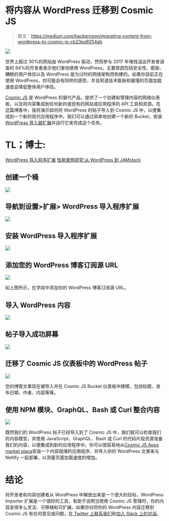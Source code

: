 # 将内容从 WordPress 迁移到 Cosmic JS

> 原文：<https://medium.com/hackernoon/migrating-content-from-wordpress-to-cosmic-js-cb23ea9254ab>

![](img/739debbd959ddbbdfc5511a86e6e816d.png)

世界上超过 30%的网站由 WordPress 驱动，然而参与 2017 年堆栈溢出开发者调查的 64%的开发者表示他们害怕使用 WordPress。主要原因包括安全性、膨胀、糟糕的用户体验以及 WordPress 是为过时的网络架构而构建的。如果你目前正在使用 WordPress，你可能会有同样的感受，并且知道技术膨胀和缓慢的页面加载速度会降低整体用户体验。

[Cosmic JS](https://cosmicjs.com) 是 WordPress 的替代产品，提供了一个创建和管理内容的网络仪表板，以及将内容集成到任何新的或现有的网站或应用程序的 API 工具和资源。在这篇博客中，我将演示如何将 WordPress 的帖子导入到 Cosmic JS 中，以便集成到一个新的现代应用程序中。我们可以通过简单地创建一个新的 Bucket，安装 [WordPress 导入器扩展](https://cosmicjs.com/extensions/wordpress-importer)并运行它来完成这个任务。

# TL；博士:

[WordPress 导入程序扩展](https://cosmicjs.com/extensions/wordpress-importer)
[性能案例研究:从 WordPress 到 JAMstack](https://cosmicjs.com/articles/from-wordpress-to-jamstack-how-to-make-your-website-10x-faster)

## 创建一个桶

![](img/38cb06059685ea9b3c1178d4653d24d3.png)

## 导航到设置>扩展> WordPress 导入程序扩展

![](img/0f6aaa334f4192fbbfa927c511c25538.png)

## 安装 WordPress 导入程序扩展

![](img/cdf5b3e86fc8ce376f622a0b7cb5487e.png)

## 添加您的 WordPress 博客订阅源 URL

![](img/f68827b1fbbc634396dd31d5ec6a84b0.png)

如上图所示，在字段中添加你的 WordPress 博客订阅源 URL。

## 导入 WordPress 内容

![](img/a1040a918624dfa58d9928dc79b7aa95.png)

## 帖子导入成功屏幕

![](img/a9a70ec8dc446ae18f0c90978ec2806f.png)

## 迁移了 Cosmic JS 仪表板中的 WordPress 帖子

![](img/8eaf00bf0095f40fd517f765c861595a.png)

您的博客文章现在被导入并在 Cosmic JS Bucket 仪表板中建模，包括标题、发布日期、作者、内容等等。

## 使用 NPM 模块、GraphQL、Bash 或 Curl 整合内容

![](img/a049cd34c5da571f272eaa689709fff4.png)

既然我们的 WordPress 帖子已经导入到了 Cosmic JS 中，我们就可以检查我们的内容模型，并使用 JavaScript、GraphQL、Bash 或 Curl 的代码片段资源准备我们的内容，以便集成到新的应用程序中。你可以很容易地从[Cosmic JS Apps market place](https://cosmicjs.com/apps)安装一个内容就绪的应用程序，并导入你的 WordPress 文章来与 Netlify 一起部署，以测量页面加载速度的增加。

# 结论

将开发者和内容创建者从 WordPress 中解放出来是一个很大的目标，WordPress Importer 扩展是一个很好的工具，有助于说明当使用 Cosmic JS 管理时，你的内容变得多么灵活、可移植和可扩展。如果你对将你的 WordPress 内容迁移到 Cosmic JS 有任何意见或问题，[在 Twitter 上联系我们](https://twitter.com/cosmic_js)和[加入 Slack 上的对话](https://cosmicjs.com/community)。